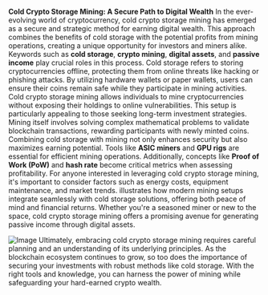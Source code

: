 **Cold Crypto Storage Mining: A Secure Path to Digital Wealth**
In the ever-evolving world of cryptocurrency, cold crypto storage mining has emerged as a secure and strategic method for earning digital wealth. This approach combines the benefits of cold storage with the potential profits from mining operations, creating a unique opportunity for investors and miners alike. Keywords such as **cold storage**, **crypto mining**, **digital assets**, and **passive income** play crucial roles in this process.
Cold storage refers to storing cryptocurrencies offline, protecting them from online threats like hacking or phishing attacks. By utilizing hardware wallets or paper wallets, users can ensure their coins remain safe while they participate in mining activities. Cold crypto storage mining allows individuals to mine cryptocurrencies without exposing their holdings to online vulnerabilities. This setup is particularly appealing to those seeking long-term investment strategies.
Mining itself involves solving complex mathematical problems to validate blockchain transactions, rewarding participants with newly minted coins. Combining cold storage with mining not only enhances security but also maximizes earning potential. Tools like **ASIC miners** and **GPU rigs** are essential for efficient mining operations. Additionally, concepts like **Proof of Work (PoW)** and **hash rate** become critical metrics when assessing profitability.
For anyone interested in leveraging cold crypto storage mining, it's important to consider factors such as energy costs, equipment maintenance, and market trends. illustrates how modern mining setups integrate seamlessly with cold storage solutions, offering both peace of mind and financial returns. Whether you're a seasoned miner or new to the space, cold crypto storage mining offers a promising avenue for generating passive income through digital assets.

![Image](https://github.com/user-attachments/assets/4a25d116-2220-4385-b08e-f287af8fcbc4)
Ultimately, embracing cold crypto storage mining requires careful planning and an understanding of its underlying principles. As the blockchain ecosystem continues to grow, so too does the importance of securing your investments with robust methods like cold storage. With the right tools and knowledge, you can harness the power of mining while safeguarding your hard-earned crypto wealth.
